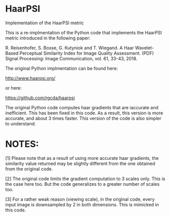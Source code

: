 # HaarPSI
Implementation of the HaarPSI metric


This is a re-implmentation of the Python code that implements the HaarPSI metric introduced in
the following paper:

R. Reisenhofer, S. Bosse, G. Kutyniok and T. Wiegand.
A Haar Wavelet-Based Perceptual Similarity Index for Image Quality Assessment. (PDF)
Signal Processing: Image Communication, vol. 61, 33-43, 2018.

The original Python implmentation can be found here:

http://www.haarpsi.org/

or here:

https://github.com/rgcda/haarpsi

The original Python code computes haar gradients that are iaccurate and inefficient. This has
been fixed in this code. As a result, this version is more accurate, and about 3 times faster.
This version of the code is also simpler to understand.

# NOTES:

[1] Please note that as a result of using more accurate haar gradients, the similarity value
returned may be slightly different from the one obtained from the original code.

[2] The original code limits the gradient computation to 3 scales only. This is the case here
too. But the code generalizes to a greater number of scales too.

[3] For a rather weak reason (viewing scale), in the original code, every input image is
downsampled by 2 in both dimensions. This is mimicked in this code.

